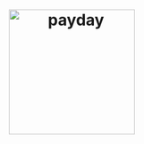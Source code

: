 
<h1 align="center">
	<img width="225" src="https://cdn.rawgit.com/cannap/PayDay/cadb30cb/media/payday.png" alt="payday">
</h1>